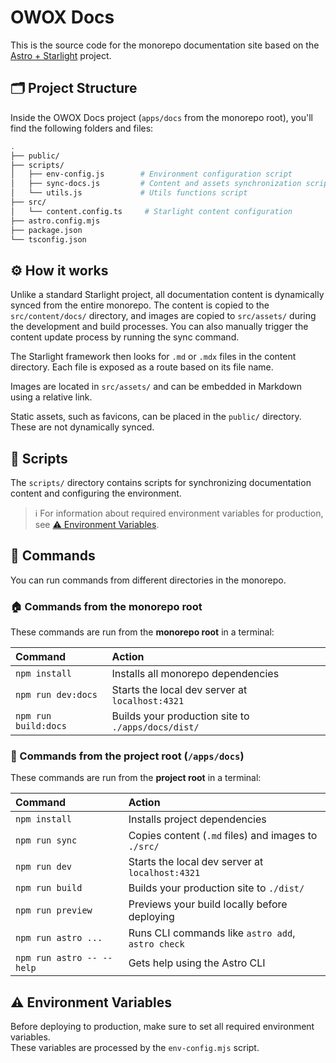 # OWOX Docs

This is the source code for the monorepo documentation site based on the [Astro + Starlight](https://starlight.astro.build/) project.

## 🗂️ Project Structure

Inside the OWOX Docs project (`apps/docs` from the monorepo root), you'll find the following folders and files:

```bash
.
├── public/
├── scripts/
│   ├── env-config.js        # Environment configuration script
│   ├── sync-docs.js         # Content and assets synchronization script
│   └── utils.js             # Utils functions script
├── src/
│   └── content.config.ts     # Starlight content configuration
├── astro.config.mjs
├── package.json
└── tsconfig.json
```

## ⚙️ How it works

Unlike a standard Starlight project, all documentation content is dynamically synced from the entire monorepo. The content is copied to the `src/content/docs/` directory, and images are copied to `src/assets/` during the development and build processes. You can also manually trigger the content update process by running the sync command.

The Starlight framework then looks for `.md` or `.mdx` files in the content directory. Each file is exposed as a route based on its file name.

Images are located in `src/assets/` and can be embedded in Markdown using a relative link.

Static assets, such as favicons, can be placed in the `public/` directory. These are not dynamically synced.

## 📜 Scripts

The `scripts/` directory contains scripts for synchronizing documentation content and configuring the environment.

> ℹ️ For information about required environment variables for production, see [⚠️ Environment Variables](#️-environment-variables).

## 🧞 Commands

You can run commands from different directories in the monorepo.

### 🏠 Commands from the monorepo root

These commands are run from the **monorepo root** in a terminal:

| Command              | Action                                             |
| :------------------- | :------------------------------------------------- |
| `npm install`        | Installs all monorepo dependencies                 |
| `npm run dev:docs`   | Starts the local dev server at `localhost:4321`    |
| `npm run build:docs` | Builds your production site to `./apps/docs/dist/` |

### 📁 Commands from the project root (`/apps/docs`)

These commands are run from the **project root** in a terminal:

| Command                   | Action                                              |
| :------------------------ | :-------------------------------------------------- |
| `npm install`             | Installs project dependencies                       |
| `npm run sync`            | Copies content (`.md` files) and images to `./src/` |
| `npm run dev`             | Starts the local dev server at `localhost:4321`     |
| `npm run build`           | Builds your production site to `./dist/`            |
| `npm run preview`         | Previews your build locally before deploying        |
| `npm run astro ...`       | Runs CLI commands like `astro add`, `astro check`   |
| `npm run astro -- --help` | Gets help using the Astro CLI                       |

## ⚠️ Environment Variables

Before deploying to production, make sure to set all required environment variables.  
These variables are processed by the `env-config.mjs` script.
